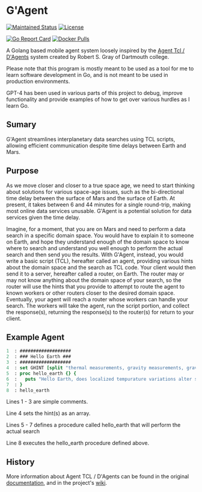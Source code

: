 # G'Agent
[![Maintained Status](https://img.shields.io/maintenance/yes/2024?style=plastic)](https://github.com/dragonheim/gagent)
[![License](https://img.shields.io/badge/License-MIT-limegreen.svg)](https://github.com/dragonheim/gagent/src/branch/main/LICENSE)

[![Go Report Card](https://goreportcard.com/badge/github.com/dragonheim/gagent)](https://goreportcard.com/report/github.com/dragonheim/gagent)
[![Docker Pulls](https://img.shields.io/docker/pulls/dragonheim/gagent)](https://hub.docker.com/r/dragonheim/gagent/tags?page=1&ordering=last_updated)

A Golang based mobile agent system loosely inspired by the [Agent Tcl / D'Agents](https://digitalcommons.dartmouth.edu/dissertations/62/) system created by Robert S. Gray of Dartmouth college.

Please note that this program is mostly meant to be used as a tool for me to learn software development in Go, and is not meant to be used in production environments.

GPT-4 has been used in various parts of this project to debug, improve functionality and provide examples of how to get over various hurdles as I learn Go.

## Sumary
G'Agent streamlines interplanetary data searches using TCL scripts, allowing efficient communication despite time delays between Earth and Mars.

## Purpose
As we move closer and closer to a true space age, we need to start thinking about solutions for various space-age issues, such as the bi-directional time delay between the surface of Mars and the surface of Earth. At present, it takes between 6 and 44 minutes for a single round-trip, making most online data services unusable. G'Agent is a potential solution for data services given the time delay.


Imagine, for a moment, that you are on Mars and need to perform a data search in a specific domain space. You would have to explain it to someone on Earth, and hope they understand enough of the domain space to know where to search and understand you well enough to perform the actual search and then send you the results. With G'Agent, instead, you would write a basic script (TCL), hereafter called an agent, providing various hints about the domain space and the search as TCL code. Your client would then send it to a server, hereafter called a router, on Earth. The router may or may not know anything about the domain space of your search, so the router will use the hints that you provide to attempt to route the agent to known workers or other routers closer to the desired domain space. Eventually, your agent will reach a router whose workers can handle your search. The workers will take the agent, run the script portion, and collect the response(s), returning the response(s) to the router(s) for return to your client.
## Example Agent
```tcl
1  : ###################
2  : ### Hello Earth ###
3  : ###################
4  : set GHINT [split "thermal measurements, gravity measurements, gravity fluctuations" ,]
5  : proc hello_earth {} {
6  :   puts "Hello Earth, does localized tempurature variations alter specific gravity?"
7  : }
8  : hello_earth
```
Lines 1 - 3 are simple comments.

Line  4 sets the hint(s) as an array.

Lines 5 - 7 defines a procedure called hello_earth that will perform the actual search

Line  8 executes the hello_earth procedure defined above.


## History
More information about Agent TCL / D'Agents can be found in the original [documentation](http://www.cs.dartmouth.edu/~dfk/agents/pub/agents/doc.5.1.ps.gz), and in the project's [wiki](https://github.com/dragonheim/gagent/wiki/_pages).
